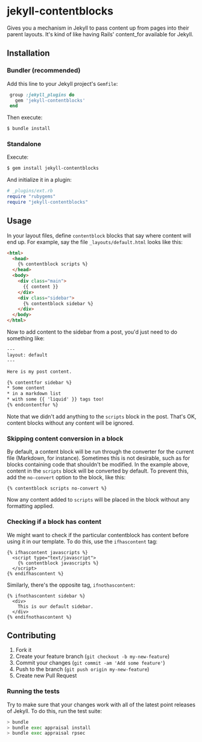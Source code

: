 # jekyll-contentblocks

Gives you a mechanism in Jekyll to pass content up from pages into their parent
layouts. It's kind of like having Rails' content_for available for Jekyll.

## Installation

### Bundler (recommended)

Add this line to your Jekyll project's `Gemfile`:
```ruby
 group :jekyll_plugins do
   gem 'jekyll-contentblocks'
 end
```

Then execute:
```bash
$ bundle install
```

### Standalone

Execute:
```bash
$ gem install jekyll-contentblocks
```

And initialize it in a plugin:
```ruby
# _plugins/ext.rb
require "rubygems"
require "jekyll-contentblocks"
```

## Usage

In your layout files, define `contentblock` blocks that say where content will
end up. For example, say the file `_layouts/default.html` looks like this:

```html
<html>
  <head>
    {% contentblock scripts %}
  </head>
  <body>
    <div class="main">
      {{ content }}
    </div>
    <div class="sidebar">
      {% contentblock sidebar %}
    </div>
  </body>
</html>
```

Now to add content to the sidebar from a post, you'd just need to do something like:

```html
---
layout: default
---

Here is my post content.

{% contentfor sidebar %}
* Some content
* in a markdown list
* with some {{ 'liquid' }} tags too!
{% endcontentfor %}
```

Note that we didn't add anything to the `scripts` block in the post. That's OK,
content blocks without any content will be ignored.

### Skipping content conversion in a block

By default, a content block will be run through the converter for the current
file (Markdown, for instance). Sometimes this is not desirable, such as for
blocks containing code that shouldn't be modified. In the example above, content
in the `scripts` block will be converted by default. To prevent this, add the
`no-convert` option to the block, like this:

```
{% contentblock scripts no-convert %}
```

Now any content added to `scripts` will be placed in the block without any
formatting applied.

### Checking if a block has content

We might want to check if the particular contentblock has content before using
it in our template. To do this, use the `ifhascontent` tag:

```liquid
{% ifhascontent javascripts %}
  <script type="text/javascript">
    {% contentblock javascripts %}
  </script>
{% endifhascontent %}
```

Similarly, there's the opposite tag, `ifnothascontent`:

```liquid
{% ifnothascontent sidebar %}
  <div>
    This is our default sidebar.
  </div>
{% endifnothascontent %}
```

## Contributing

1. Fork it
2. Create your feature branch (`git checkout -b my-new-feature`)
3. Commit your changes (`git commit -am 'Add some feature'`)
4. Push to the branch (`git push origin my-new-feature`)
5. Create new Pull Request

### Running the tests

Try to make sure that your changes work with all of the latest point releases
of Jekyll. To do this, run the test suite:

```bash
> bundle
> bundle exec appraisal install
> bundle exec appraisal rpsec
```
